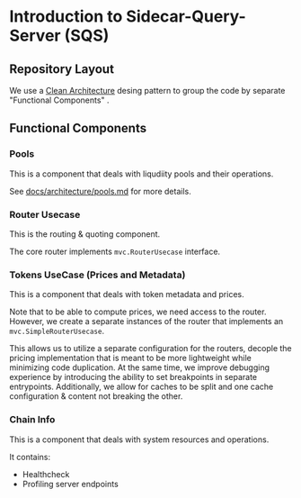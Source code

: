 # Introduction to Sidecar-Query-Server (SQS)

## Repository Layout

We use a [Clean Architecture](https://hackernoon.com/golang-clean-archithecture-efd6d7c43047) desing pattern
to group the code by separate "Functional Components" .

## Functional Components

### Pools

This is a component that deals with liqudiity pools and their operations.

See [docs/architecture/pools.md](docs/architecture/pools.md) for more details.

### Router Usecase

This is the routing & quoting component.

The core router implements `mvc.RouterUsecase` interface.

### Tokens UseCase (Prices and Metadata)

This is a component that deals with token metadata and prices.

Note that to be able to compute prices, we need access to the router.
However, we create a separate instances of the router that implements an `mvc.SimpleRouterUsecase`.

This allows us to utilize a separate configuration for the routers, decople the pricing
implementation that is meant to be more lightweight while minimizing code duplication. At the same
time, we improve debugging experience by introducing the ability to set breakpoints in separate entrypoints.
Additionally, we allow for caches to be split and one cache configuration & content not breaking the other.

### Chain Info

This is a component that deals with system resources and operations.

It contains:
- Healthcheck
- Profiling server endpoints